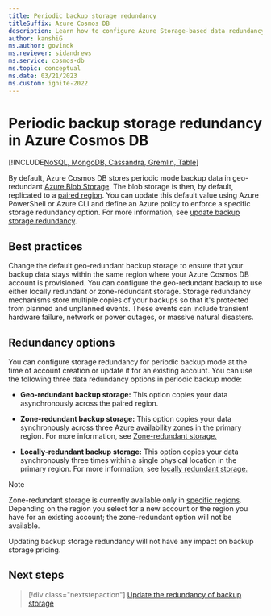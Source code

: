 ```yaml
---
title: Periodic backup storage redundancy
titleSuffix: Azure Cosmos DB
description: Learn how to configure Azure Storage-based data redundancy for periodic backup in Azure Cosmos DB accounts.
author: kanshiG
ms.author: govindk
ms.reviewer: sidandrews
ms.service: cosmos-db
ms.topic: conceptual
ms.date: 03/21/2023
ms.custom: ignite-2022
---
```


# Periodic backup storage redundancy in Azure Cosmos DB

[!INCLUDE[NoSQL, MongoDB, Cassandra, Gremlin, Table](includes/appliesto-nosql-mongodb-cassandra-gremlin-table.md)]

By default, Azure Cosmos DB stores periodic mode backup data in geo-redundant [Azure Blob Storage](../storage/common/storage-redundancy.md). The blob storage is then, by default, replicated to a [paired region](../availability-zones/cross-region-replication-azure.md). You can update this default value using Azure PowerShell or Azure CLI and define an Azure policy to enforce a specific storage redundancy option. For more information, see [update backup storage redundancy](periodic-backup-update-storage-redundancy.md).

## Best practices

Change the default geo-redundant backup storage to ensure that your backup data stays within the same region where your Azure Cosmos DB account is provisioned. You can configure the geo-redundant backup to use either locally redundant or zone-redundant storage. Storage redundancy mechanisms store multiple copies of your backups so that it's protected from planned and unplanned events. These events can include transient hardware failure, network or power outages, or massive natural disasters.

## Redundancy options

You can configure storage redundancy for periodic backup mode at the time of account creation or update it for an existing account. You can use the following three data redundancy options in periodic backup mode:

- **Geo-redundant backup storage:** This option copies your data asynchronously across the paired region.

- **Zone-redundant backup storage:** This option copies your data synchronously across three Azure availability zones in the primary region. For more information, see [Zone-redundant storage.](../storage/common/storage-redundancy.md#redundancy-in-the-primary-region)

- **Locally-redundant backup storage:** This option copies your data synchronously three times within a single physical location in the primary region. For more information, see [locally redundant storage.](../storage/common/storage-redundancy.md#redundancy-in-the-primary-region)

> [!NOTE]
> Zone-redundant storage is currently available only in [specific regions](../availability-zones/az-region.md). Depending on the region you select for a new account or the region you have for an existing account; the zone-redundant option will not be available.
>
> Updating backup storage redundancy will not have any impact on backup storage pricing.

## Next steps

> [!div class="nextstepaction"]
> [Update the redundancy of backup storage](periodic-backup-update-storage-redundancy.md)
